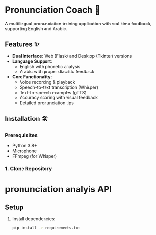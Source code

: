# Pronunciation Coach 🎤

A multilingual pronunciation training application with real-time feedback, supporting English and Arabic.

## Features ✨

- **Dual Interface**: Web (Flask) and Desktop (Tkinter) versions
- **Language Support**:
  - English with phonetic analysis
  - Arabic with proper diacritic feedback
- **Core Functionality**:
  - Voice recording & playback
  - Speech-to-text transcription (Whisper)
  - Text-to-speech examples (gTTS)
  - Accuracy scoring with visual feedback
  - Detailed pronunciation tips

## Installation 🛠️

### Prerequisites
- Python 3.8+
- Microphone
- FFmpeg (for Whisper)

### 1. Clone Repository
# pronunciation analyis API

## Setup
1. Install dependencies:
   ```bash
   pip install -r requirements.txt
